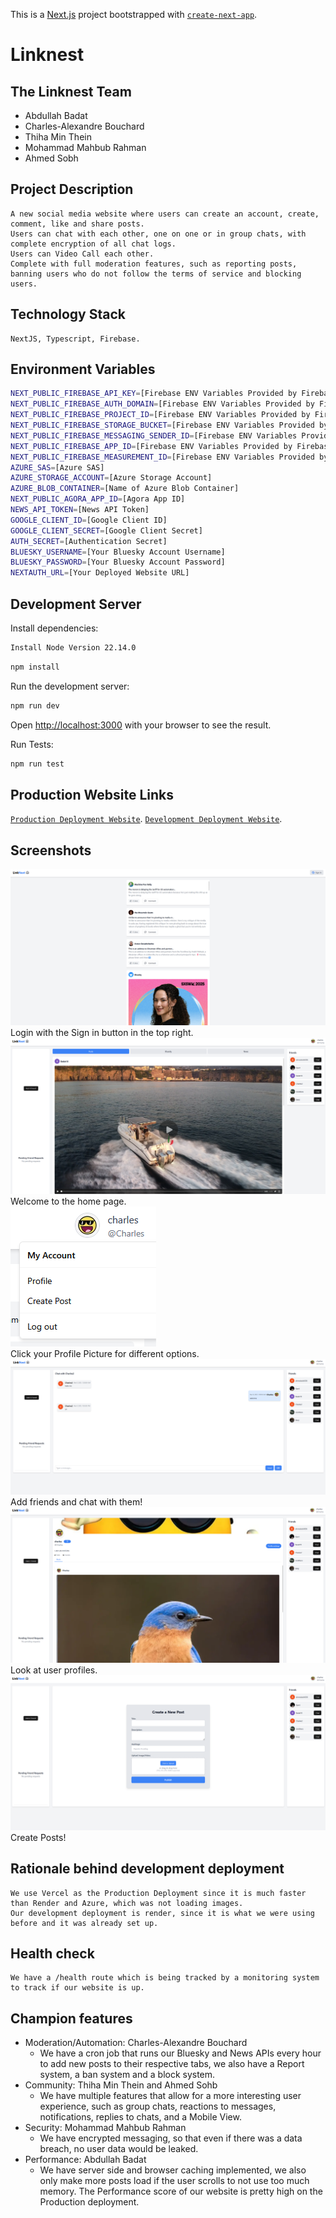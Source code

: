 This is a [Next.js](https://nextjs.org) project bootstrapped with [`create-next-app`](https://nextjs.org/docs/app/api-reference/cli/create-next-app).
# Linknest

## The Linknest Team
- Abdullah Badat
- Charles-Alexandre Bouchard
- Thiha Min Thein
- Mohammad Mahbub Rahman
- Ahmed Sobh

## Project Description
    A new social media website where users can create an account, create, comment, like and share posts. 
    Users can chat with each other, one on one or in group chats, with complete encryption of all chat logs. 
    Users can Video Call each other. 
    Complete with full moderation features, such as reporting posts, 
    banning users who do not follow the terms of service and blocking users.

## Technology Stack
    NextJS, Typescript, Firebase. 

## Environment Variables
```bash
NEXT_PUBLIC_FIREBASE_API_KEY=[Firebase ENV Variables Provided by Firebase]
NEXT_PUBLIC_FIREBASE_AUTH_DOMAIN=[Firebase ENV Variables Provided by Firebase]
NEXT_PUBLIC_FIREBASE_PROJECT_ID=[Firebase ENV Variables Provided by Firebase]
NEXT_PUBLIC_FIREBASE_STORAGE_BUCKET=[Firebase ENV Variables Provided by Firebase]
NEXT_PUBLIC_FIREBASE_MESSAGING_SENDER_ID=[Firebase ENV Variables Provided by Firebase]
NEXT_PUBLIC_FIREBASE_APP_ID=[Firebase ENV Variables Provided by Firebase]
NEXT_PUBLIC_FIREBASE_MEASUREMENT_ID=[Firebase ENV Variables Provided by Firebase]
AZURE_SAS=[Azure SAS]
AZURE_STORAGE_ACCOUNT=[Azure Storage Account]
AZURE_BLOB_CONTAINER=[Name of Azure Blob Container]
NEXT_PUBLIC_AGORA_APP_ID=[Agora App ID]
NEWS_API_TOKEN=[News API Token]
GOOGLE_CLIENT_ID=[Google Client ID]
GOOGLE_CLIENT_SECRET=[Google Client Secret]
AUTH_SECRET=[Authentication Secret]
BLUESKY_USERNAME=[Your Bluesky Account Username]
BLUESKY_PASSWORD=[Your Bluesky Account Password]
NEXTAUTH_URL=[Your Deployed Website URL]
```
## Development Server

Install dependencies:

```bash
Install Node Version 22.14.0
```

```bash
npm install
```

Run the development server:

```bash
npm run dev
```

Open [http://localhost:3000](http://localhost:3000) with your browser to see the result.

Run Tests:
```bash
npm run test
```
## Production Website Links

[`Production Deployment Website`](https://www.linknest.live/).
[`Development Deployment Website`](https://linknest-rqd1.onrender.com/).

## Screenshots
![Login Page](public/readme1.png)
Login with the Sign in button in the top right. <br />
![Home Page](public/readme2.png)
Welcome to the home page. <br />
![Click on PFP](public/readme3.png) <br />
Click your Profile Picture for different options. <br />
![Chatting Page](public/readme4.png)
Add friends and chat with them! <br />
![Profile Page](public/readme5.png)
Look at user profiles. <br />
![Create Post Page](public/readme6.png)
Create Posts! <br />

## Rationale behind development deployment
    We use Vercel as the Production Deployment since it is much faster than Render and Azure, which was not loading images.
    Our development deployment is render, since it is what we were using before and it was already set up.

## Health check
    We have a /health route which is being tracked by a monitoring system to track if our website is up.

## Champion features
- Moderation/Automation: Charles-Alexandre Bouchard
    * We have a cron job that runs our Bluesky and News APIs every hour to add new posts to their respective tabs, we also have a Report system, a ban system and a block system.
- Community: Thiha Min Thein and Ahmed Sohb
    * We have multiple features that allow for a more interesting user experience, such as group chats, reactions to messages, notifications, replies to chats, and a Mobile View.
- Security: Mohammad Mahbub Rahman
    * We have encrypted messaging, so that even if there was a data breach, no user data would be leaked.
- Performance: Abdullah Badat
    * We have server side and browser caching implemented, we also only make more posts load if the user scrolls to not use too much memory. The Performance score of our website is pretty high on the Production deployment.